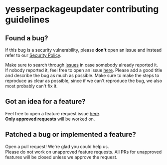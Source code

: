 # yesserpackageupdater contributing guidelines

## Found a bug?
If this bug is a security vulnerability, please **don't** open an issue and instead refer to our [Security Policy](https://github.com/yesseruser/yesserpackageupdater/blob/main/SECURITY.md).  

Make sure to search through [issues](https://github.com/yesseruser/yesserpackageupdater/issues) in case somebody already reported it.  
If nobody reported it, feel free to open an issue [here](https://github.com/yesseruser/yesserpackageupdater/issues/new?assignees=&labels=bug&projects=&template=bug_report.yml).
Please add a good title and describe the bug as much as possible. Make sure to make the steps to reproduce as clear as possible, since if we can't reproduce the bug, we also most probably can't fix it.

## Got an idea for a feature?
Feel free to open a feature request issue [here](https://github.com/yesseruser/yesserpackageupdater/issues/new?assignees=&labels=enhancement&projects=&template=feature_request.yml).  
**Only approved requests** will be worked on.

## Patched a bug or implemented a feature?
Open a pull request! We're glad you could help us.  
Please do not work on unapproved feature requests. All PRs for unapproved features will be closed unless we approve the request.
